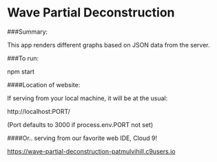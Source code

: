# Wave Partial Deconstruction 

###Summary:

This app renders different graphs based on JSON data from the server.

###To run:

npm start


####Location of website:

If serving from your local machine, it will be at the usual:

http://localhost:PORT/

(Port defaults to 3000 if process.env.PORT not set)

####Or.. serving from our favorite web IDE, Cloud 9!

https://wave-partial-deconstruction-patmulvihill.c9users.io